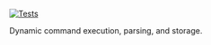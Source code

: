 [![Tests](https://github.com/Cubicpath/dyncommands/actions/workflows/tests.yaml/badge.svg?branch=master)](https://github.com/Cubicpath/dyncommands/actions/workflows/tests.yaml)

Dynamic command execution, parsing, and storage.
